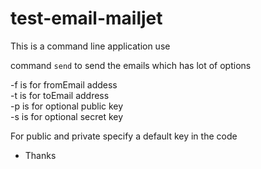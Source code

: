 # test-email-mailjet


This is a command line application use


command ``send`` to send the emails which has lot of options 


-f is for fromEmail addess\
-t is for toEmail address\
-p is for optional public key\
-s is for optional secret key


For public and private specify a default key in the code 


- Thanks 

